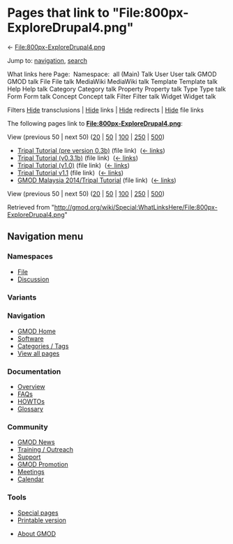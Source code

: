 <div id="mw-page-base" class="noprint">

</div>

<div id="mw-head-base" class="noprint">

</div>

<div id="content" class="mw-body" role="main">

<span id="top"></span>

<div id="mw-js-message" style="display:none;">

</div>



# <span dir="auto">Pages that link to "File:800px-ExploreDrupal4.png"</span>

<div id="bodyContent">

<div id="contentSub">

←
[File:800px-ExploreDrupal4.png](/wiki/File:800px-ExploreDrupal4.png "File:800px-ExploreDrupal4.png")

</div>

<div id="jump-to-nav" class="mw-jump">

Jump to: [navigation](#mw-navigation), [search](#p-search)

</div>

<div id="mw-content-text">

What links here Page:  Namespace:  all (Main) Talk User User talk GMOD
GMOD talk File File talk MediaWiki MediaWiki talk Template Template talk
Help Help talk Category Category talk Property Property talk Type Type
talk Form Form talk Concept Concept talk Filter Filter talk Widget
Widget talk

Filters
[Hide](/mediawiki/index.php?title=Special:WhatLinksHere/File:800px-ExploreDrupal4.png&hidetrans=1 "Special:WhatLinksHere/File:800px-ExploreDrupal4.png")
transclusions \|
[Hide](/mediawiki/index.php?title=Special:WhatLinksHere/File:800px-ExploreDrupal4.png&hidelinks=1 "Special:WhatLinksHere/File:800px-ExploreDrupal4.png")
links \|
[Hide](/mediawiki/index.php?title=Special:WhatLinksHere/File:800px-ExploreDrupal4.png&hideredirs=1 "Special:WhatLinksHere/File:800px-ExploreDrupal4.png")
redirects \|
[Hide](/mediawiki/index.php?title=Special:WhatLinksHere/File:800px-ExploreDrupal4.png&hideimages=1 "Special:WhatLinksHere/File:800px-ExploreDrupal4.png")
file links

The following pages link to
**[File:800px-ExploreDrupal4.png](/wiki/File:800px-ExploreDrupal4.png "File:800px-ExploreDrupal4.png")**:

View (previous 50 \| next 50)
([20](/mediawiki/index.php?title=Special:WhatLinksHere/File:800px-ExploreDrupal4.png&limit=20 "Special:WhatLinksHere/File:800px-ExploreDrupal4.png")
\|
[50](/mediawiki/index.php?title=Special:WhatLinksHere/File:800px-ExploreDrupal4.png&limit=50 "Special:WhatLinksHere/File:800px-ExploreDrupal4.png")
\|
[100](/mediawiki/index.php?title=Special:WhatLinksHere/File:800px-ExploreDrupal4.png&limit=100 "Special:WhatLinksHere/File:800px-ExploreDrupal4.png")
\|
[250](/mediawiki/index.php?title=Special:WhatLinksHere/File:800px-ExploreDrupal4.png&limit=250 "Special:WhatLinksHere/File:800px-ExploreDrupal4.png")
\|
[500](/mediawiki/index.php?title=Special:WhatLinksHere/File:800px-ExploreDrupal4.png&limit=500 "Special:WhatLinksHere/File:800px-ExploreDrupal4.png"))

- [Tripal Tutorial (pre version
  0.3b)](/wiki/Tripal_Tutorial_(pre_version_0.3b) "Tripal Tutorial (pre version 0.3b)")
  (file link) ‎ <span class="mw-whatlinkshere-tools">([←
  links](/mediawiki/index.php?title=Special:WhatLinksHere&target=Tripal+Tutorial+%28pre+version+0.3b%29 "Special:WhatLinksHere"))</span>
- [Tripal Tutorial
  (v0.3.1b)](/wiki/Tripal_Tutorial_(v0.3.1b) "Tripal Tutorial (v0.3.1b)")
  (file link) ‎ <span class="mw-whatlinkshere-tools">([←
  links](/mediawiki/index.php?title=Special:WhatLinksHere&target=Tripal+Tutorial+%28v0.3.1b%29 "Special:WhatLinksHere"))</span>
- [Tripal Tutorial
  (v1.0)](/wiki/Tripal_Tutorial_(v1.0) "Tripal Tutorial (v1.0)") (file
  link) ‎ <span class="mw-whatlinkshere-tools">([←
  links](/mediawiki/index.php?title=Special:WhatLinksHere&target=Tripal+Tutorial+%28v1.0%29 "Special:WhatLinksHere"))</span>
- [Tripal Tutorial
  v1.1](/wiki/Tripal_Tutorial_v1.1 "Tripal Tutorial v1.1") (file link) ‎
  <span class="mw-whatlinkshere-tools">([←
  links](/mediawiki/index.php?title=Special:WhatLinksHere&target=Tripal+Tutorial+v1.1 "Special:WhatLinksHere"))</span>
- [GMOD Malaysia 2014/Tripal
  Tutorial](/wiki/GMOD_Malaysia_2014/Tripal_Tutorial "GMOD Malaysia 2014/Tripal Tutorial")
  (file link) ‎ <span class="mw-whatlinkshere-tools">([←
  links](/mediawiki/index.php?title=Special:WhatLinksHere&target=GMOD+Malaysia+2014%2FTripal+Tutorial "Special:WhatLinksHere"))</span>

View (previous 50 \| next 50)
([20](/mediawiki/index.php?title=Special:WhatLinksHere/File:800px-ExploreDrupal4.png&limit=20 "Special:WhatLinksHere/File:800px-ExploreDrupal4.png")
\|
[50](/mediawiki/index.php?title=Special:WhatLinksHere/File:800px-ExploreDrupal4.png&limit=50 "Special:WhatLinksHere/File:800px-ExploreDrupal4.png")
\|
[100](/mediawiki/index.php?title=Special:WhatLinksHere/File:800px-ExploreDrupal4.png&limit=100 "Special:WhatLinksHere/File:800px-ExploreDrupal4.png")
\|
[250](/mediawiki/index.php?title=Special:WhatLinksHere/File:800px-ExploreDrupal4.png&limit=250 "Special:WhatLinksHere/File:800px-ExploreDrupal4.png")
\|
[500](/mediawiki/index.php?title=Special:WhatLinksHere/File:800px-ExploreDrupal4.png&limit=500 "Special:WhatLinksHere/File:800px-ExploreDrupal4.png"))

</div>

<div class="printfooter">

Retrieved from
"<http://gmod.org/wiki/Special:WhatLinksHere/File:800px-ExploreDrupal4.png>"

</div>

<div id="catlinks" class="catlinks catlinks-allhidden">

</div>

<div class="visualClear">

</div>

</div>

</div>

<div id="mw-navigation">

## Navigation menu

<div id="mw-head">



<div id="left-navigation">

<div id="p-namespaces" class="vectorTabs" role="navigation"
aria-labelledby="p-namespaces-label">

### Namespaces

- <span id="ca-nstab-image"><a href="/wiki/File:800px-ExploreDrupal4.png" accesskey="c"
  title="View the file page [c]">File</a></span>
- <span id="ca-talk"><a
  href="/mediawiki/index.php?title=File_talk:800px-ExploreDrupal4.png&amp;action=edit&amp;redlink=1"
  accesskey="t"
  title="Discussion about the content page [t]">Discussion</a></span>

</div>

<div id="p-variants" class="vectorMenu emptyPortlet" role="navigation"
aria-labelledby="p-variants-label">

### 

### Variants[](#)

<div class="menu">

</div>

</div>

</div>

<div id="right-navigation">





</div>



</div>

</div>

</div>

<div id="mw-panel">

<div id="p-logo" role="banner">

<a href="/wiki/Main_Page"
style="background-image: url(http://gmod.org/images/GMOD-cogs.png);"
title="Visit the main page"></a>

</div>

<div id="p-Navigation" class="portal" role="navigation"
aria-labelledby="p-Navigation-label">

### Navigation

<div class="body">

- <span id="n-GMOD-Home">[GMOD Home](/wiki/Main_Page)</span>
- <span id="n-Software">[Software](/wiki/GMOD_Components)</span>
- <span id="n-Categories-.2F-Tags">[Categories /
  Tags](/wiki/Categories)</span>
- <span id="n-View-all-pages">[View all
  pages](/wiki/Special:AllPages)</span>

</div>

</div>

<div id="p-Documentation" class="portal" role="navigation"
aria-labelledby="p-Documentation-label">

### Documentation

<div class="body">

- <span id="n-Overview">[Overview](/wiki/Overview)</span>
- <span id="n-FAQs">[FAQs](/wiki/Category:FAQ)</span>
- <span id="n-HOWTOs">[HOWTOs](/wiki/Category:HOWTO)</span>
- <span id="n-Glossary">[Glossary](/wiki/Glossary)</span>

</div>

</div>

<div id="p-Community" class="portal" role="navigation"
aria-labelledby="p-Community-label">

### Community

<div class="body">

- <span id="n-GMOD-News">[GMOD News](/wiki/GMOD_News)</span>
- <span id="n-Training-.2F-Outreach">[Training /
  Outreach](/wiki/Training_and_Outreach)</span>
- <span id="n-Support">[Support](/wiki/Support)</span>
- <span id="n-GMOD-Promotion">[GMOD
  Promotion](/wiki/GMOD_Promotion)</span>
- <span id="n-Meetings">[Meetings](/wiki/Meetings)</span>
- <span id="n-Calendar">[Calendar](/wiki/Calendar)</span>

</div>

</div>

<div id="p-tb" class="portal" role="navigation"
aria-labelledby="p-tb-label">

### Tools

<div class="body">

- <span id="t-specialpages"><a href="/wiki/Special:SpecialPages" accesskey="q"
  title="A list of all special pages [q]">Special pages</a></span>
- <span id="t-print"><a
  href="/mediawiki/index.php?title=Special:WhatLinksHere/File:800px-ExploreDrupal4.png&amp;printable=yes"
  rel="alternate" accesskey="p"
  title="Printable version of this page [p]">Printable version</a></span>

</div>

</div>

</div>

</div>

<div id="footer" role="contentinfo">

- <span id="footer-places-about">[About
  GMOD](/wiki/GMOD:About "GMOD:About")</span>

<!-- -->






</div>
